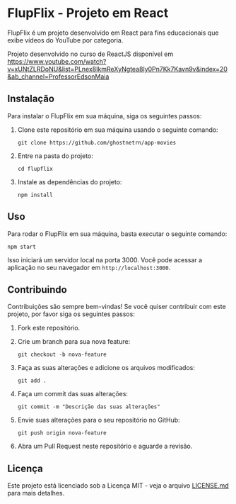 
# FlupFlix - Projeto em React

FlupFlix é um projeto desenvolvido em React para fins educacionais que exibe vídeos do YouTube por categoria.

Projeto desenvolvido no curso de ReactJS disponível em https://www.youtube.com/watch?v=xUNtZLRDoNU&list=PLnex8IkmReXyNgtea8ly0Pn7Kk7Kavn9v&index=20&ab_channel=ProfessorEdsonMaia 

## Instalação

Para instalar o FlupFlix em sua máquina, siga os seguintes passos:

1. Clone este repositório em sua máquina usando o seguinte comando:

   ```
   git clone https://github.com/ghostnetrn/app-movies
   ```

2. Entre na pasta do projeto:

   ```
   cd flupflix
   ```

3. Instale as dependências do projeto:

   ```
   npm install
   ```

## Uso

Para rodar o FlupFlix em sua máquina, basta executar o seguinte comando:

```
npm start
```

Isso iniciará um servidor local na porta 3000. Você pode acessar a aplicação no seu navegador em `http://localhost:3000`.

## Contribuindo

Contribuições são sempre bem-vindas! Se você quiser contribuir com este projeto, por favor siga os seguintes passos:

1. Fork este repositório.

2. Crie um branch para sua nova feature:

   ```
   git checkout -b nova-feature
   ```

3. Faça as suas alterações e adicione os arquivos modificados:

   ```
   git add .
   ```

4. Faça um commit das suas alterações:

   ```
   git commit -m "Descrição das suas alterações"
   ```

5. Envie suas alterações para o seu repositório no GitHub:

   ```
   git push origin nova-feature
   ```

6. Abra um Pull Request neste repositório e aguarde a revisão.

## Licença

Este projeto está licenciado sob a Licença MIT - veja o arquivo [LICENSE.md](LICENSE.md) para mais detalhes.